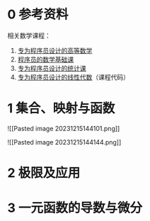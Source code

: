 # 0 参考资料

相关数学课程：
1. [专为程序员设计的高等数学](https://coding.imooc.com/class/chapter/427.html#Anchor)
2. [程序员的数学基础课](https://time.geekbang.org/column/intro/100021201?tab=catalog)
3. [专为程序员设计的统计课](https://coding.imooc.com/class/chapter/371.html#Anchor)
4. [专为程序员设计的线性代数](https://coding.imooc.com/class/chapter/260.html#Anchor)（课程代码）

# 1 集合、映射与函数


![[Pasted image 20231215144101.png]]

![[Pasted image 20231215144144.png]]




# 2 极限及应用


# 3 一元函数的导数与微分

